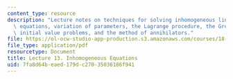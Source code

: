 ```yaml
---
content_type: resource
description: "Lecture notes on techniques for solving inhomogeneous linear differential\
  \ equations, variation of parameters, the Lagrange procedure, the Green\u2019s function,\
  \ initial value problems, and the method of annihilators."
file: https://ol-ocw-studio-app-production.s3.amazonaws.com/courses/18-034-honors-differential-equations-spring-2009/7fa8d64beaed179dc27035036186f941_MIT18_034s09_lec13.pdf
file_type: application/pdf
resourcetype: Document
title: Lecture 13. Inhomogeneous Equations
uid: 7fa8d64b-eaed-179d-c270-35036186f941
---
```

